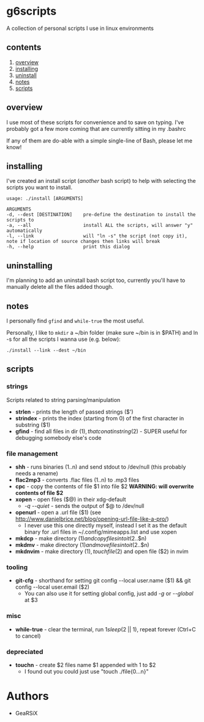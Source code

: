 # g6scripts
A collection of personal scripts I use in linux environments

## contents
1. [overview](#overview)
2. [installing](#installing)
3. [uninstall](#uninstall)
4. [notes](#notes)
5. [scripts](#scripts)

## overview
I use most of these scripts for convenience and to save on typing. I've probably got a few more coming that are currently sitting in my .bashrc

If any of them are do-able with a simple single-line of Bash, please let me know!

## installing
I've created an install script (_another_ bash script) to help with selecting the scripts you want to install.

	usage: ./install [ARGUMENTS]

	ARGUMENTS
	-d, --dest [DESTINATION]    pre-define the destination to install the scripts to
	-a, --all                   install ALL the scripts, will answer "y" automatically
	-l, --link                  will "ln -s" the script (not copy it), note if location of source changes then links will break
	-h, --help                  print this dialog

## uninstalling
I'm planning to add an uninstall bash script too, currently you'll have to manually delete all the files added though.

## notes
I personally find `gfind` and `while-true` the most useful.

Personally, I like to `mkdir` a ~/bin folder (make sure ~/bin is in $PATH) and ln -s for all the scripts I wanna use (e.g. below):

	./install --link --dest ~/bin

## scripts
### strings
Scripts related to string parsing/manipulation

- **strlen** - prints the length of passed strings ($')
- **strindex** - prints the index (starting from 0) of the first character in substring ($1)
- **gfind** - find all files in dir ($1), that conatin string ($2) - SUPER useful for debugging somebody else's code

### file management

- **shh** - runs binaries ($1..$n) and send stdout to /dev/null (this probably needs a rename)
- **flac2mp3** - converts .flac files ($1..$n) to .mp3 files
- **cpc** - copy the contents of file $1 into file $2 **WARNING: will overwrite contents of file $2**
- **xopen** - open files ($@) in their xdg-default
  - _-q_ _--quiet_ - sends the output of $@ to /dev/null
- **openurl** - open a .url file ($1) (see http://www.danielbrice.net/blog/opening-url-file-like-a-pro/)
  - I never use this one directly myself, instead I set it as the default binary for .url files in ~/.config/mimeapps.list and use xopen
- **mkdcp** - make directory ($1) and copy files into it ($2..$n)
- **mkdmv** - make directory ($1) and move files into it ($2..$n)
- **mkdnvim** - make directory ($1), touch file ($2) and open file ($2) in nvim

### tooling

- **git-cfg** - shorthand for setting git config --local user.name ($1) && git config --local user.email ($2)
  - You can also use it for setting global config, just add _-g_ or _--global_ at $3

### misc

- **while-true** - clear the terminal, run $1 sleep ($2 || 1), repeat forever (Ctrl+C to cancel)

### depreciated

- **touchn** - create $2 files name $1 appended with 1 to $2
  - I found out you could just use "touch ./file{0...n}"

# Authors
- GeaRSiX


